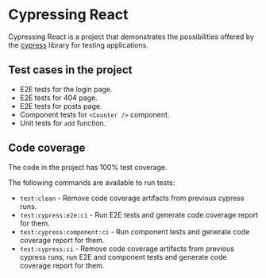 # Cypressing React

Cypressing React is a project that demonstrates the possibilities offered by the [cypress](https://www.cypress.io/) library for testing applications.

## Test cases in the project

- E2E tests for the login page.
- E2E tests for 404 page.
- E2E tests for posts page.
- Component tests for `<Counter />` component.
- Unit tests for `add` function.

## Code coverage

The code in the project has 100% test coverage.

The following commands are available to run tests:

- `test:clean` - Remove code coverage artifacts from previous cypress runs.
- `test:cypress:e2e:ci` - Run E2E tests and generate code coverage report for them.
- `test:cypress:component:ci` - Run component tests and generate code coverage report for them.
- `test:cypress:ci` - Remove code coverage artifacts from previous cypress runs, run E2E and component tests and generate code coverage report for them.
